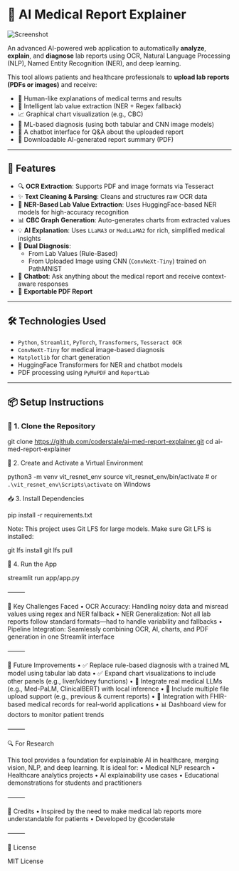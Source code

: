 # 🧪 AI Medical Report Explainer

![Screenshot](https://media.discordapp.net/attachments/1397190732535697570/1397190781164326934/gif.gif?ex=6880d2d0&is=687f8150&hm=d4a2d90eb623f6b8aeb2a771c28e9c26d1ce9e2512d3173813b2467876ee4955&=&width=1600&height=868) 

An advanced AI-powered web application to automatically **analyze**, **explain**, and **diagnose** lab reports using OCR, Natural Language Processing (NLP), Named Entity Recognition (NER), and deep learning.

This tool allows patients and healthcare professionals to **upload lab reports (PDFs or images)** and receive:
- 🧠 Human-like explanations of medical terms and results
- 🧬 Intelligent lab value extraction (NER + Regex fallback)
- 📈 Graphical chart visualization (e.g., CBC)
- 🤖 ML-based diagnosis (using both tabular and CNN image models)
- 💬 A chatbot interface for Q&A about the uploaded report
- 📄 Downloadable AI-generated report summary (PDF)

---

## 🚀 Features

- 🔍 **OCR Extraction**: Supports PDF and image formats via Tesseract
- ✨ **Text Cleaning & Parsing**: Cleans and structures raw OCR data
- 🧬 **NER-Based Lab Value Extraction**: Uses HuggingFace-based NER models for high-accuracy recognition
- 📊 **CBC Graph Generation**: Auto-generates charts from extracted values
- 💡 **AI Explanation**: Uses `LLaMA3` or `MedLLaMA2` for rich, simplified medical insights
- 🧠 **Dual Diagnosis**:
  - From Lab Values (Rule-Based)
  - From Uploaded Image using CNN (`ConvNeXt-Tiny`) trained on PathMNIST
- 💬 **Chatbot**: Ask anything about the medical report and receive context-aware responses
- 📄 **Exportable PDF Report**

---

## 🛠️ Technologies Used

- `Python`, `Streamlit`, `PyTorch`, `Transformers`, `Tesseract OCR`
- `ConvNeXt-Tiny` for medical image-based diagnosis
- `Matplotlib` for chart generation
- HuggingFace Transformers for NER and chatbot models
- PDF processing using `PyMuPDF` and `ReportLab`

---

## 📦 Setup Instructions

### 🔗 1. Clone the Repository

git clone https://github.com/coderstale/ai-med-report-explainer.git
cd ai-med-report-explainer

🧪 2. Create and Activate a Virtual Environment

python3 -m venv vit_resnet_env
source vit_resnet_env/bin/activate  # or `.\vit_resnet_env\Scripts\activate` on Windows

📥 3. Install Dependencies

pip install -r requirements.txt

Note: This project uses Git LFS for large models. Make sure Git LFS is installed:

git lfs install
git lfs pull

📁 4. Run the App

streamlit run app/app.py


⸻

🧠 Key Challenges Faced
	•	OCR Accuracy: Handling noisy data and misread values using regex and NER fallback
	•	NER Generalization: Not all lab reports follow standard formats—had to handle variability and fallbacks
	•	Pipeline Integration: Seamlessly combining OCR, AI, charts, and PDF generation in one Streamlit interface

⸻

🔭 Future Improvements
	•	✅ Replace rule-based diagnosis with a trained ML model using tabular lab data
	•	✅ Expand chart visualizations to include other panels (e.g., liver/kidney functions)
	•	🔬 Integrate real medical LLMs (e.g., Med-PaLM, ClinicalBERT) with local inference
	•	🧾 Include multiple file upload support (e.g., previous & current reports)
	•	🏥 Integration with FHIR-based medical records for real-world applications
	•	📊 Dashboard view for doctors to monitor patient trends

⸻

🔍 For Research

This tool provides a foundation for explainable AI in healthcare, merging vision, NLP, and deep learning. It is ideal for:
	•	Medical NLP research
	•	Healthcare analytics projects
	•	AI explainability use cases
	•	Educational demonstrations for students and practitioners

⸻

🙌 Credits
	•	Inspired by the need to make medical lab reports more understandable for patients
	•	Developed by @coderstale

⸻

📜 License

MIT License

